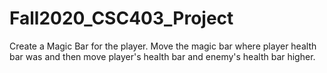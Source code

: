 # Fall2020_CSC403_Project

Create a Magic Bar for the player.
Move the magic bar where player health bar was and then move player's health bar and enemy's health bar higher.
